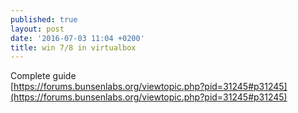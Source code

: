 ```yaml
---
published: true
layout: post
date: '2016-07-03 11:04 +0200'
title: win 7/8 in virtualbox
---
```

Complete guide  
[https://forums.bunsenlabs.org/viewtopic.php?pid=31245#p31245](https://forums.bunsenlabs.org/viewtopic.php?pid=31245#p31245)


